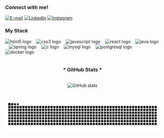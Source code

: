 <img align="right" alt="" height="190px" src="./src/load.gif">

<h3 align="left">Connect with me!</h3>

[![E-mail](https://img.shields.io/badge/-Email-000?style=for-the-badge&logo=microsoft-outlook&logoColor=FF00F6&color:FFF)](mailto:daniel_tomazi_oliveira@hotmail.com)
[![LinkedIn](https://img.shields.io/badge/-LinkedIn-000?style=for-the-badge&logo=linkedin&logoColor=FF00F6&color:FFF)](https://www.linkedin.com/in/daniel-tomazi/)
[![Instagram](https://img.shields.io/badge/-Instagram-000?style=for-the-badge&logo=instagram&logoColor=FF00F6&color:FFF)](https://www.instagram.com/danieltomaziii/)


<h3 align="left">My Stack</h3>

<div align="left">
  <img src="https://cdn.jsdelivr.net/gh/devicons/devicon/icons/html5/html5-original.svg" height="25" alt="html5 logo"  />
  <img width="8" />
  <img src="https://cdn.jsdelivr.net/gh/devicons/devicon/icons/css3/css3-original.svg" height="25" alt="css3 logo"  />
  <img width="8" />
  <img src="https://cdn.jsdelivr.net/gh/devicons/devicon/icons/javascript/javascript-plain.svg" height="25" alt="javascript logo"  />
  <img width="8" />
  <img src="https://cdn.jsdelivr.net/gh/devicons/devicon/icons/react/react-original.svg" height="25" alt="react logo"  />
  <img width="8" />
  <img src="https://cdn.jsdelivr.net/gh/devicons/devicon/icons/java/java-original.svg" height="25" alt="java logo"  />
  <img width="8" />
  <img src="https://cdn.jsdelivr.net/gh/devicons/devicon/icons/spring/spring-original.svg" height="25" alt="spring logo"  />
  <img width="8" />
  <img src="https://cdn.jsdelivr.net/gh/devicons/devicon/icons/c/c-original.svg" height="25" alt="c logo"  />
  <img width="8" />
  <img src="https://cdn.jsdelivr.net/gh/devicons/devicon/icons/mysql/mysql-original.svg" height="25" alt="mysql logo"  />
  <img width="8" />
  <img src="https://cdn.jsdelivr.net/gh/devicons/devicon/icons/postgresql/postgresql-original.svg" height="25" alt="postgresql logo"  />
  <img width="8" />
  <img src="https://cdn.jsdelivr.net/gh/devicons/devicon/icons/docker/docker-original.svg" height="25" alt="docker logo"  />
</div>

#

<div style="text-align: center;" align="center">
  
  <h3>* GitHub Stats *</h3>
  <br>


<img src="https://github-readme-stats-git-masterrstaa-rickstaa.vercel.app/api?username=DanielTomazi&hide_title=true&show_icons=true&include_all_commits=false&count_private=true&line_height=25&hide=issues&bg_color=000&title_color=229A00&text_color=FFF&border_radius=3&border_color=229A00&icon_color=229A00&theme=matrix" alt="GitHub stats">

    
  </a>
</div>

#

<picture align="center">
  <source media="(prefers-color-scheme: dark)" srcset="https://raw.githubusercontent.com/DanielTomazi/DanielTomazi/output/github-contribution-grid-snake-dark.svg">
  <source media="(prefers-color-scheme: light)" srcset="https://raw.githubusercontent.com/DanielTomazi/DanielTomazi/output/github-contribution-grid-snake-dark.svg">
  <img align="center" alt="github contribution grid snake animation" src="https://raw.githubusercontent.com/DanielTomazi/DanielTomazi/output/github-contribution-grid-snake.svg">
</picture>
